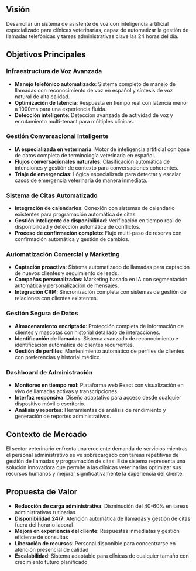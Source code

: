 ## Visión

Desarrollar un sistema de asistente de voz con inteligencia artificial especializado para clínicas veterinarias, capaz de automatizar la gestión de llamadas telefónicas y tareas administrativas clave las 24 horas del día.

## Objetivos Principales

### Infraestructura de Voz Avanzada

- **Manejo telefónico automatizado**: Sistema completo de manejo de llamadas con reconocimiento de voz en español y síntesis de voz natural de alta calidad.
- **Optimización de latencia**: Respuesta en tiempo real con latencia menor a 1000ms para una experiencia fluida.
- **Detección inteligente**: Detección avanzada de actividad de voz y enrutamiento multi-tenant para múltiples clínicas.

### Gestión Conversacional Inteligente

- **IA especializada en veterinaria**: Motor de inteligencia artificial con base de datos completa de terminología veterinaria en español.
- **Flujos conversacionales naturales**: Clasificación automática de intenciones y gestión de contexto para conversaciones coherentes.
- **Triaje de emergencias**: Lógica especializada para detectar y escalar casos de emergencia veterinaria de manera inmediata.

### Sistema de Citas Automatizado

- **Integración de calendarios**: Conexión con sistemas de calendario existentes para programación automática de citas.
- **Gestión inteligente de disponibilidad**: Verificación en tiempo real de disponibilidad y detección automática de conflictos.
- **Proceso de confirmación completo**: Flujo multi-paso de reserva con confirmación automática y gestión de cambios.

### Automatización Comercial y Marketing

- **Captación proactiva**: Sistema automatizado de llamadas para captación de nuevos clientes y seguimiento de leads.
- **Campañas personalizadas**: Marketing basado en IA con segmentación automática y personalización de mensajes.
- **Integración CRM**: Sincronización completa con sistemas de gestión de relaciones con clientes existentes.

### Gestión Segura de Datos

- **Almacenamiento encriptado**: Protección completa de información de clientes y mascotas con historial detallado de interacciones.
- **Identificación de llamadas**: Sistema avanzado de reconocimiento e identificación automática de clientes recurrentes.
- **Gestión de perfiles**: Mantenimiento automático de perfiles de clientes con preferencias y historial médico.

### Dashboard de Administración

- **Monitoreo en tiempo real**: Plataforma web React con visualización en vivo de llamadas activas y transcripciones.
- **Interfaz responsiva**: Diseño adaptativo para acceso desde cualquier dispositivo móvil o escritorio.
- **Análisis y reportes**: Herramientas de análisis de rendimiento y generación de reportes administrativos.

## Contexto de Mercado

El sector veterinario enfrenta una creciente demanda de servicios mientras el personal administrativo se ve sobrecargado con tareas repetitivas de gestión de llamadas y programación de citas. Este sistema representa una solución innovadora que permite a las clínicas veterinarias optimizar sus recursos humanos y mejorar significativamente la experiencia del cliente.

## Propuesta de Valor

- **Reducción de carga administrativa**: Disminución del 40-60% en tareas administrativas rutinarias
- **Disponibilidad 24/7**: Atención automática de llamadas y gestión de citas fuera del horario laboral
- **Mejora en experiencia del cliente**: Respuestas inmediatas y gestión eficiente de consultas
- **Liberación de recursos**: Personal disponible para concentrarse en atención presencial de calidad
- **Escalabilidad**: Sistema adaptable para clínicas de cualquier tamaño con crecimiento futuro planificado 